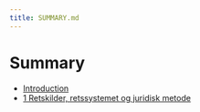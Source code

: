 ```yaml
---
title: SUMMARY.md
---
```

# Summary

* [Introduction](README.md)
* [1 Retskilder, retssystemet og juridisk metode](1Retskilder,retssystemetogjuridiskmetode.md)
